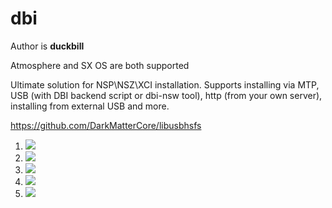# dbi
Author is **duckbill**

Atmosphere and SX OS are both supported 

Ultimate solution for NSP\NSZ\XCI installation. Supports installing via MTP, USB (with DBI backend script or dbi-nsw tool), http (from your own server), installing from external USB and more.

https://github.com/DarkMatterCore/libusbhsfs

1. ![](https://raw.githubusercontent.com/rashevskyv/dbi/main/docs/1.jpg)
1. ![](https://raw.githubusercontent.com/rashevskyv/dbi/main/docs/2.jpg)
1. ![](https://raw.githubusercontent.com/rashevskyv/dbi/main/docs/3.jpg)
1. ![](https://raw.githubusercontent.com/rashevskyv/dbi/main/docs/4.jpg)
1. ![](https://raw.githubusercontent.com/rashevskyv/dbi/main/docs/5.jpg)

